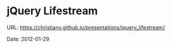# jQuery Lifestream

URL: https://christianv.github.io/presentations/jquery_lifestream/

Date: 2012-01-29
